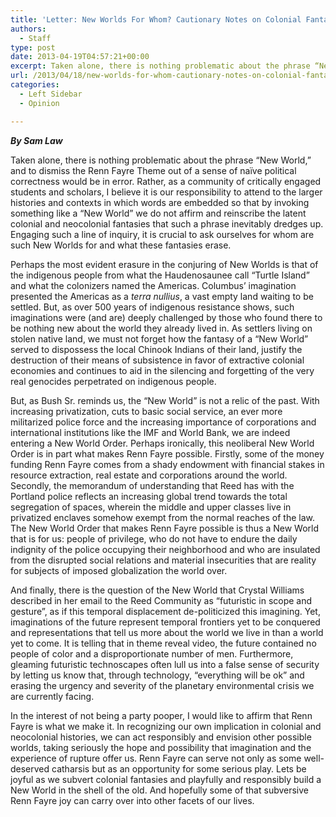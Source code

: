 ```yaml
---
title: 'Letter: New Worlds For Whom? Cautionary Notes on Colonial Fantasies'
authors: 
  - Staff
type: post
date: 2013-04-19T04:57:21+00:00
excerpt: Taken alone, there is nothing problematic about the phrase “New World,” and to dismiss the Renn Fayre Theme out of a sense of naïve political correctness would be in error. Rather, as a community of critically engaged students and scholars, I believe it is our responsibility to attend to the larger histories and contexts in which words are embedded so that by invoking something like a “New World” we do not affirm and reinscribe the latent colonial and neocolonial fantasies that such a phrase inevitably dredges up. Engaging such a line of inquiry, it is crucial to ask ourselves for whom are such New Worlds for and what these fantasies erase.
url: /2013/04/18/new-worlds-for-whom-cautionary-notes-on-colonial-fantasies/
categories:
  - Left Sidebar
  - Opinion

---
```

_**By Sam Law**_

Taken alone, there is nothing problematic about the phrase “New World,” and to dismiss the Renn Fayre Theme out of a sense of naïve political correctness would be in error. Rather, as a community of critically engaged students and scholars, I believe it is our responsibility to attend to the larger histories and contexts in which words are embedded so that by invoking something like a “New World” we do not affirm and reinscribe the latent colonial and neocolonial fantasies that such a phrase inevitably dredges up. Engaging such a line of inquiry, it is crucial to ask ourselves for whom are such New Worlds for and what these fantasies erase.

Perhaps the most evident erasure in the conjuring of New Worlds is that of the indigenous people from what the Haudenosaunee call “Turtle Island” and what the colonizers named the Americas. Columbus’ imagination presented the Americas as a _terra nullius_, a vast empty land waiting to be settled. But, as over 500 years of indigenous resistance shows, such imaginations were (and are) deeply challenged by those who found there to be nothing new about the world they already lived in. As settlers living on stolen native land, we must not forget how the fantasy of a “New World” served to dispossess the local Chinook Indians of their land, justify the destruction of their means of subsistence in favor of extractive colonial economies and continues to aid in the silencing and forgetting of the very real genocides perpetrated on indigenous people.

But, as Bush Sr. reminds us, the “New World” is not a relic of the past. With increasing privatization, cuts to basic social service, an ever more militarized police force and the increasing importance of corporations and international institutions like the IMF and World Bank, we are indeed entering a New World Order. Perhaps ironically, this neoliberal New World Order is in part what makes Renn Fayre possible. Firstly, some of the money funding Renn Fayre comes from a shady endowment with financial stakes in resource extraction, real estate and corporations around the world. Secondly, the memorandum of understanding that Reed has with the Portland police reflects an increasing global trend towards the total segregation of spaces, wherein the middle and upper classes live in privatized enclaves somehow exempt from the normal reaches of the law. The New World Order that makes Renn Fayre possible is thus a New World that is for us: people of privilege, who do not have to endure the daily indignity of the police occupying their neighborhood and who are insulated from the disrupted social relations and material insecurities that are reality for subjects of imposed globalization the world over.

And finally, there is the question of the New World that Crystal Williams described in her email to the Reed Community as “futuristic in scope and gesture”, as if this temporal displacement de-politicized this imagining. Yet, imaginations of the future represent temporal frontiers yet to be conquered and representations that tell us more about the world we live in than a world yet to come. It is telling that in theme reveal video, the future contained no people of color and a disproportionate number of men. Furthermore, gleaming futuristic technoscapes often lull us into a false sense of security by letting us know that, through technology, “everything will be ok” and erasing the urgency and severity of the planetary environmental crisis we are currently facing.

In the interest of not being a party pooper, I would like to affirm that Renn Fayre is what we make it. In recognizing our own implication in colonial and neocolonial histories, we can act responsibly and envision other possible worlds, taking seriously the hope and possibility that imagination and the experience of rupture offer us. Renn Fayre can serve not only as some well-deserved catharsis but as an opportunity for some serious play. Lets be joyful as we subvert colonial fantasies and playfully and responsibly build a New World in the shell of the old. And hopefully some of that subversive Renn Fayre joy can carry over into other facets of our lives.